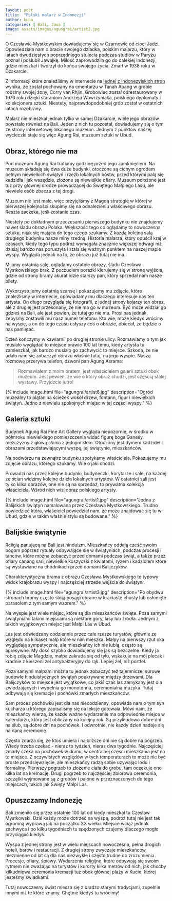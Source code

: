 ```yaml
---
layout: post
title:  "Polski malarz w Indonezji"
author: kuba
categories: [ Bali, Jawa ]
image: assets/images/agungrai/artist2.jpg
---
```


O Czesławie Mystkowskim dowiadujemy się w Czarnowie od cioci Jadzi. Opowiedziała nam o bracie swojego dziadka, polskim malarzu, który w latach dwudziestych poprzedniego stulecia podczas studiów w Paryżu poznał i poślubił Jawajkę. Miłość zaprowadziła go do dalekiej Indonezji, gdzie mieszkał i tworzył do końca swojego życia. Zmarł w 1938 roku w Dżakarcie. 

Z informacji które znaleźliśmy w internecie na <a href="https://investigasi.tempo.co/207/czeslaw-mystkowski-pelukis-polandia-yang-jatuh-cinta-pada-indonesia">jednej z indonezyjskich stron</a> wynika, że został pochowany na cmentarzu w Tanah Abang w grobie rodziny swojej żony, Corry van Rhjin. Grobowiec został odrestaurowany w 1970 roku dzięki staraniom Andrzeja Wawrzyniaka, polskiego dyplomaty i kolekcjonera sztuki. Niestety, najprawdopodobniej grób został w ostatnich latach rozebrany. 

Malarz nie mieszkał jednak tylko w samej Dżakarcie, wiele jego obrazów powstało również na Bali. Jeden z nich tu pozostał, dowiadujemy się o tym ze strony internetowej lokalnego muzeum. Jednym z punktów naszej wycieczki staje się więc Agung Rai, muzeum sztuki w Ubud. 

## Obraz, którego nie ma

Pod muzeum Agung Rai trafiamy godzinę przed jego zamknięciem. Na muzeum składają się dwa duże budynki, otoczone są cichym ogrodem pełnym niewielkich świątyń i rzeźb lokalnych bóstw, przed którymi palą się kadzidła i jak wszędzie, złożone są niewielkie ofiary. Muzeum położone jest tuż przy głównej drodze prowadzącej do Świętego Małpiego Lasu, ale niewiele osób zbacza z tej drogi. 

Muzeum nie jest małe, więc przyjęliśmy z Magdą strategię w której w pierwszej kolejności skupimy się na odnalezieniu właściwego obrazu. Reszta zaczeka, jeśli zostanie czas. 

Niestety po dokładnym przeczesaniu pierwszego budynku nie znajdujemy nawet śladu obrazu Polaka. Większość tego co oglądamy to nowoczesna sztuka, nijak się mająca do tego czego szukamy. Z każdą kolejną salą drugiego budynku nasze miny rzedną. Historia malarza, który opuścił kraj w czasach, kiedy tego typu podróż wymagała znacznie większej odwagi niż dzisiaj bardzo nas poruszyła i stała się ważnym punktem na naszej mapie wyspy. Wygląda jednak na to, że obrazu już tutaj nie ma.

Mijamy ostatnią salę, oglądamy ostatnie obrazy, śladu Czesława Mystkowskiego brak. Z poczuciem porażki kierujemy się w stronę wyjścia, gdzie od strony bramy akurat idzie starszy pan, który sprzedał nam nasze bilety. 

Wykorzystujemy ostatnią szansę i pokazujemy mu zdjęcie, które znaleźlismy w internecie, opowiadamy mu dlaczego interesuje nas ten artysta. On długo przygląda się fotografii, z jednej strony kojarzy ten obraz, ale z drugiej jest przekonany, że nie ma go w muzeum. Być może widział go gdzieś na Bali, ale jest pewien, że tutaj go nie ma. Prosi nas jednak, żebyśmy zostawili mu nasz numer telefonu. Kto wie, może kiedyś wrócimy na wyspę, a on do tego czasu usłyszy coś o obrazie, obiecał, że będzie o nas pamiętać.

Dzień kończymy w kawiarnii po drugiej stronie ulicy. Rozmawiamy o tym jak musiało wyglądać to miejsce prawie 100 lat temu, kiedy artysta tu zamieszkał, jak bardzo musiało go zachwycić to miejsce. Szkoda, że nie udało nam się zobaczyć obrazu właśnie tutaj, na jego wyspie. Naszą rozmowę przerywa telefon, dzwoni pan Agung Asrama:

> Rozmawiałem z moim bratem, jest właścicielem galerii sztuki obok muzeum. Jest pewien, że wie o który obraz chodzi, jest częścią stałej wystawy. Przyjdzcie jutro!

{% include image.html file="agungrai/artist6.jpg" description="Ogród muzealny to plątanina ścieżek wokół drzew, fontann, figur i niewielkich świątyń. Jedno z niewielu spokojnych miejsc w tej części wyspy." %}

## Galeria sztuki

Budynek Agung Rai Fine Art Gallery wygląda niepozornie, w środku w półmroku niewielkiego pomieszczenia widać figurę boga Ganeśy, mężczyzny z głową słonia z jednym kłem. Otoczony jest dymem kadzideł i obrazami przedstawiającymi wyspę, jej świątynie, mieszkańców. 

Na podwórzu na zewnątrz budynku spotykamy właściciela. Pokazujemy mu zdjęcie obrazu, którego szukamy. Wie o jaki chodzi. 

Prowadzi nas przez kolejne budynki, budyneczki, korytarze i sale, na każdej ze ścian widzimy kolejne dzieła lokalnych artystów. W ostatniej sali jest tylko kilka obrazów, one nie są na sprzedaż, to prywatna kolekcja właściciela. Wśród nich wisi obraz polskiego artysty.

{% include image.html file="agungrai/artist1.jpg" description="Jedna z Balijskich świątyń namalowana przez Czesława Mystkowskiego. Trudno powiedzieć która, właściciel powiedział nam, że może znajdować się tu w Ubud, gdzie w takim właśnie stylu są budowane." %}

## Balijskie świątynie

Religią panującą na Bali jest hinduizm. Mieszkańcy oddają cześć swoim bogom poprzez rytuały odbywające się w świątyniach, podczas procesji i tańców, które można zobaczyć przed domami podczas świąt, a także przez ofiary canang sari, niewielkie koszyczki z kwiatami, ryżem i kadzidłem które są wystawiane na chodnikach przed domami Balijczyków.

Charakterystyczna brama z obrazu Czesława Mystkowskiego to typowy widok krajobrazu wyspy i najczęściej strzeże wejścia do świątyni. 

{% include image.html file="agungrai/artist3.jpg" description="Po obydwu stronach bramy często stoją posągi ubrane w kraciaste chusty lub osłonięte parasolem z tym samym wzorem." %}

Na wyspie jest wiele miejsc, które są dla mieszkańców święte. Poza samymi świątyniami takimi miejscami są niektóre góry, lasy lub źródła. Jednym z takich wyjątkowych miejsc jest Małpi Las w Ubud. 

Las jest odwiedzany codziennie przez całe rzesze turystów, głównie ze względu na kilkaset małp które w nim mieszka. Małpy na pierwszy rzut oka wyglądają sympatycznie, ale mieszkańcy ich nie lubią, często są agresywne. My dość szybko dowiadujemy się jak są bezczelne. Kiedy ja robię zdjęcie Magdzie, małpa zakrada się od tyłu, wskakuje na mój plecak i kradnie z kieszeni żel antybakteryjny do rąk. Lepiej żel, niż portfel.

Poza samymi małpami można tu jednak zobaczyć też tajemnicze, surowe budowle hinduistycznych świątyń poukrywane między drzewami. Dla Balijczyków to miejsce jest wyjątkowe, co jakiś czas las zamykany jest dla zwiedzających i wypełnia go monotonna, ceremonialna muzyka. Tutaj odbywają się kremacje i pochówki zmarłych mieszkańców.

Sam proces pochówku jest dla nas niecodzienny, opowiada nam o tym syn kucharza u którego zapisaliśmy się na lekcje gotowaia. Mówi nam, że mieszkańcy wierzą, że każde ważne wydarzenie ma odpowiednie miejce w kalendarzu, który jest obliczany na kolejny rok. Są przykładowo dobre dni na ślub, są dobre dni na pochówek. I odwrotnie, nie każdy dzień nadaje się na daną ceremonię.

Często zdarza się, że ktoś umiera i najbliższe dni nie są dobre na pogrzeb. Wtedy trzeba czekać - nieraz to tydzień, nieraz dwa tygodnie. Najczęściej zmarły czeka na pochówek w domu, w centralnej częsci mieszkania jest na to miejsce. Z oczywistych względów w tych temperaturach to może nie być proste przedsięwzięcie, ale mieszkańcy radzą sobie używając lodu i formaliny. Pierwszy pogrzeb to złożenie ciała do grobu, tam oczekuje ono kilka lat na kremację. Drugi pogrzeb to najczęściej zbiorowa ceremonia, szczątki wyjmowane są z grobów i palone w przeznaczonych do tego miejscach, takich jak Święty Małpi Las.

## Opuszczamy Indonezję

Bali zmieniło się przez ostatnie 100 lat od kiedy mieszkał tu Czesław Mystkowski. Dziś każdy może dotrzeć na wyspę, podróż tutaj nie jest tak ogromną wyprawą jak na początku XX wieku. Miejsce wciąż jednak zachwyca i po kilku tygodniach tu spędzonych czujemy dlaczego mogło przyciągać kiedyś. 

Wyspa z jednej strony jest w wielu miejscach nowoczesna, pełna drogich hoteli, barów i restauracji. Z drugiej strony zwyczaje mieszkańców, niezmienne od lat są dla nas niezwykłe i często trudne do zrozumienia. Procesje, ofiary, śpiewy. Wydarzenia religijne, które odbywają się swoim rytmem nie zważając na turystów i kurorty kilka metrów od nich, jak choćby kilkudniowa ceremonia kremacji tuż obok głównej plaży w Kucie, której jesteśmy świadkami.

Tutaj nowoczesny świat miesza się z bardzo starymi tradycjami, zupełnie innymi niż te które znamy. Chętnie kiedyś tu wrócimy!

